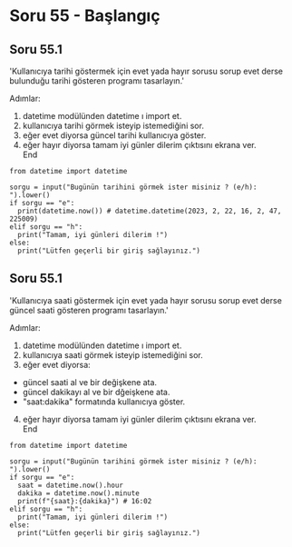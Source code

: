 # Soru 55 - Başlangıç

## Soru 55.1

'Kullanıcıya tarihi göstermek için evet yada hayır sorusu sorup evet derse bulunduğu tarihi gösteren programı tasarlayın.'

Adımlar:
1. datetime modülünden datetime ı import et.
2. kullanıcıya tarihi görmek isteyip istemediğini sor.
3. eğer evet diyorsa güncel tarihi kullanıcıya göster.
4. eğer hayır diyorsa tamam iyi günler dilerim çıktısını ekrana ver. <br>
End


```
from datetime import datetime

sorgu = input("Bugünün tarihini görmek ister misiniz ? (e/h): ").lower()
if sorgu == "e":
  print(datetime.now()) # datetime.datetime(2023, 2, 22, 16, 2, 47, 225009)
elif sorgu == "h":
  print("Tamam, iyi günleri dilerim !")
else:
  print("Lütfen geçerli bir giriş sağlayınız.")
```
## Soru 55.1

'Kullanıcıya saati göstermek için evet yada hayır sorusu sorup evet derse güncel saati gösteren programı tasarlayın.'

Adımlar:
1. datetime modülünden datetime ı import et.
2. kullanıcıya saati görmek isteyip istemediğini sor.
3. eğer evet diyorsa:
- güncel saati al ve bir değişkene ata.
- güncel dakikayı al ve bir dğeişkene ata.
- "saat:dakika" formatında kullanıcıya göster.
4. eğer hayır diyorsa tamam iyi günler dilerim çıktısını ekrana ver. <br>
End


```
from datetime import datetime

sorgu = input("Bugünün tarihini görmek ister misiniz ? (e/h): ").lower()
if sorgu == "e":
  saat = datetime.now().hour
  dakika = datetime.now().minute
  print(f"{saat}:{dakika}") # 16:02
elif sorgu == "h":
  print("Tamam, iyi günleri dilerim !")
else:
  print("Lütfen geçerli bir giriş sağlayınız.")
```
